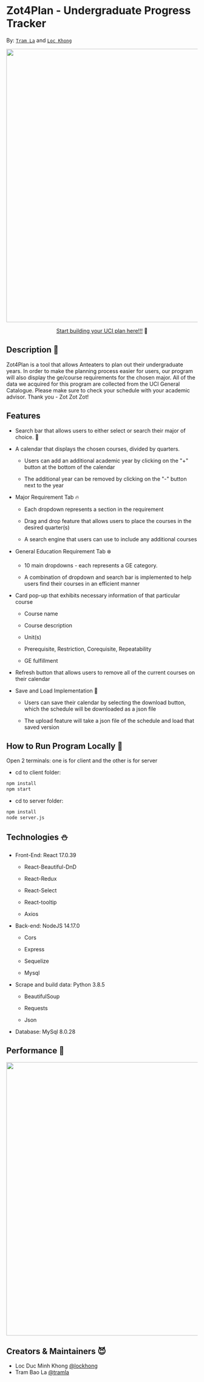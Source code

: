 # **Zot4Plan - Undergraduate Progress Tracker**

By: [`Tram La`](https://www.linkedin.com/in/tram-la-680417200/) and [`Loc Khong`](https://www.linkedin.com/in/lockhong/)

<p align="center">
    <img src="https://user-images.githubusercontent.com/70680546/165196022-10b8483c-fb8b-4ca1-96e1-19756dd659c5.PNG" width="720" />
</p>

<div align="center"> 

[Start building your UCI plan here!!!](https://zot4plan.com) 🎉

</div>

## **Description** 📖

Zot4Plan is a tool that allows Anteaters to plan out their undergraduate years. In order to make the planning process easier for users, our program will also display the ge/course requirements for the chosen major. All of the data we acquired for this program are collected from the UCI General Catalogue. Please make sure to check your schedule with your academic advisor. Thank you - Zot Zot Zot!


## **Features**

 <!---div align="center">

![Major Selection](https://media.giphy.com/media/snYqfS3lBIIVlZNbVP/giphy.gif))

Required courses will be displayed after major selection

![Drag and Drop](https://media.giphy.com/media/qKIZtpMRtd0Ce0jKKC/giphy.gif)

Drag and drop feature that allows users to place a course in their planner)

![Users can add courses by using the search bar](https://media.giphy.com/media/rJWU8FL63vdU6KNBHN/giphy.gif)

Users can add courses by using the search bar

![Select GE courses by section](https://media.giphy.com/media/rJWU8FL63vdU6KNBHN/giphy.gif)

Select GE courses by section

</div-->

* Search bar that allows users to either select or search their major of choice. 💖

* A calendar that displays the chosen courses, divided by quarters.

    - Users can add an additional academic year by clicking on the "+" button at the bottom of the calendar

    - The additional year can be removed by clicking on the "-" button next to the year

* Major Requirement Tab 🔥
    
    - Each dropdown represents a section in the requirement

    - Drag and drop feature that allows users to place the courses in the desired quarter(s)

    - A search engine that users can use to include any additional courses

* General Education Requirement Tab ❄️

    - 10 main dropdowns - each represents a GE category.

    - A combination of dropdown and search bar is implemented to help users find their courses in an efficient manner

* Card pop-up that exhibits necessary information of that particular course

    - Course name

    - Course description

    - Unit(s)

    - Prerequisite, Restriction, Corequisite, Repeatability

    - GE fulfillment

* Refresh button that allows users to remove all of the current courses on their calendar

* Save and Load Implementation 🍭

    - Users can save their calendar by selecting the download button, which the schedule will be downloaded as a json file

    - The upload feature will take a json file of the schedule and load that saved version


## **How to Run Program Locally** 🏃

Open 2 terminals: one is for client and the other is for server

* cd to client folder: 

```sh
npm install 
npm start
```

* cd to server folder: 

```sh
npm install
node server.js
```

## **Technologies** ⛄

* Front-End: React 17.0.39

    - React-Beautiful-DnD

    - React-Redux

    - React-Select

    - React-tooltip

    - Axios 

* Back-end: NodeJS 14.17.0

    - Cors

    - Express

    - Sequelize

    - Mysql

* Scrape and build data: Python 3.8.5

    - BeautifulSoup

    - Requests

    - Json

* Database: MySql 8.0.28

## **Performance** 🚀

<p align="center">

<img src="https://user-images.githubusercontent.com/48174888/166165232-0a0a871b-cab5-4d87-8b4d-d821d2691860.jpg" width="720"/> 

</p>

## **Creators & Maintainers** 😈

- Loc Duc Minh Khong [@lockhong](https://www.linkedin.com/in/lockhong/)
- Tram Bao La [@tramla](https://www.linkedin.com/in/tram-la-680417200/)
